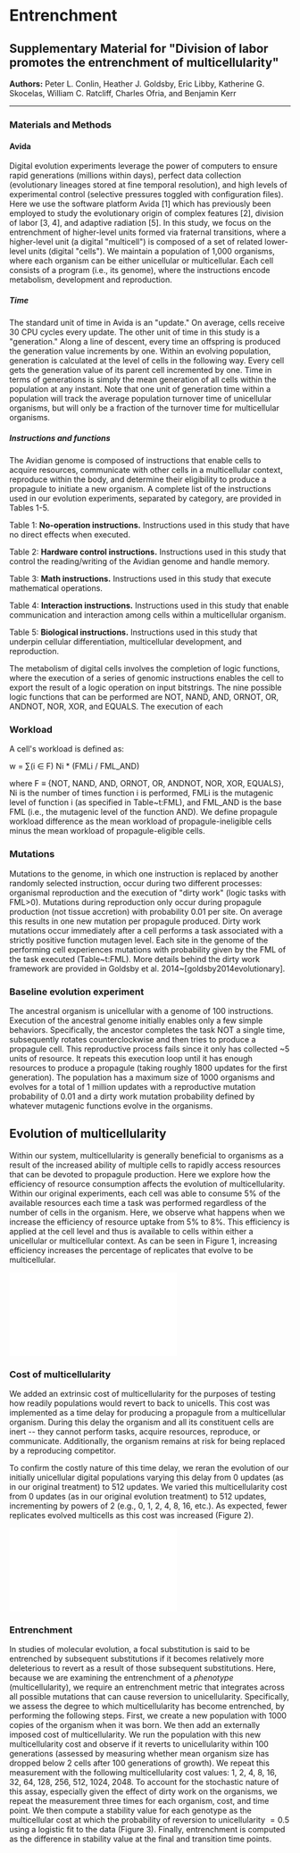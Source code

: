 # Entrenchment
## Supplementary Material for "Division of labor promotes the entrenchment of multicellularity"

**Authors:** Peter L. Conlin, Heather J. Goldsby, Eric Libby, Katherine G. Skocelas, William C. Ratcliff, Charles Ofria, and Benjamin Kerr

---

### Materials and Methods

#### Avida

Digital evolution experiments leverage the power of computers to ensure rapid generations (millions within days), perfect data collection (evolutionary lineages stored at fine temporal resolution), and high levels of experimental control (selective pressures toggled with configuration files). Here we use the software platform Avida [1] which has previously been employed to study the evolutionary origin of complex features [2], division of labor [3, 4], and adaptive radiation [5]. In this study, we focus on the entrenchment of higher-level units formed via fraternal transitions, where a higher-level unit (a digital "multicell") is composed of a set of related lower-level units (digital "cells"). We maintain a population of 1,000 organisms, where each organism can be either unicellular or multicellular. Each cell consists of a program (i.e., its genome), where the instructions encode metabolism, development and reproduction.

##### Time

The standard unit of time in Avida is an "update." On average, cells receive 30 CPU cycles every update. The other unit of time in this study is a "generation." Along a line of descent, every time an offspring is produced the generation value increments by one. Within an evolving population, generation is calculated at the level of cells in the following way. Every cell gets the generation value of its parent cell incremented by one. Time in terms of generations is simply the mean generation of all cells within the population at any instant. Note that one unit of generation time within a population will track the average population turnover time of unicellular organisms, but will only be a fraction of the turnover time for multicellular organisms.

##### Instructions and functions

The Avidian genome is composed of instructions that enable cells to acquire resources, communicate with other cells in a multicellular context, reproduce within the body, and determine their eligibility to produce a propagule to initiate a new organism. A complete list of the instructions used in our evolution experiments, separated by category, are provided in Tables 1-5.

Table 1: **No-operation instructions.** Instructions used in this study that have no direct effects when executed.

Table 2: **Hardware control instructions.** Instructions used in this study that control the reading/writing of the Avidian genome and handle memory.

Table 3: **Math instructions.** Instructions used in this study that execute mathematical operations.

Table 4: **Interaction instructions.** Instructions used in this study that enable communication and interaction among cells within a multicellular organism.

Table 5: **Biological instructions.** Instructions used in this study that underpin cellular differentiation, multicellular development, and reproduction.

The metabolism of digital cells involves the completion of logic functions, where the execution of a series of genomic instructions enables the cell to export the result of a logic operation on input bitstrings. The nine possible logic functions that can be performed are NOT, NAND, AND, ORNOT, OR, ANDNOT, NOR, XOR, and EQUALS. The execution of each

### Workload

<!--The dirty work paper has a really good explanation of workload. it's here: https://journals.plos.org/plosbiology/article?id=10.1371/journal.pbio.1001858#s3 in the supplement-->
A cell's workload is defined as:
<!--Cell workload can't be defined in the same way as it was done for the dirty work paper because here we have NAND as non-mutagenic (in addition to NOT). Perhaps FML_AND goes in the denominator now? I'm really not certain.-->
w = ∑(i ∈ F) Ni * (FMLi / FML_AND)
<!-- Modified from PLOS Biology paper. -->
<!-- Need to check that this is correct!-->

where F ≡ {NOT, NAND, AND, ORNOT, OR, ANDNOT, NOR, XOR, EQUALS}, Ni is the number of times function i is performed, FMLi is the mutagenic level of function i (as specified in Table~t:FML), and FML_AND is the base FML (i.e., the mutagenic level of the function AND).
We define propagule workload difference as the mean workload of propagule-ineligible cells minus the mean workload of propagule-eligible cells.

### Mutations

Mutations to the genome, in which one instruction is replaced by another randomly selected instruction, occur during two different processes: organismal reproduction and the execution of "dirty work" (logic tasks with FML>0).
Mutations during reproduction only occur during propagule production (not tissue accretion) with probability 0.01 per site. On average this results in one new mutation per propagule produced. Dirty work mutations occur immediately after a cell performs a task associated with a strictly positive function mutagen level. Each site in the genome of the performing cell experiences mutations with probability given by the FML of the task executed (Table~t:FML). More details behind the dirty work framework are provided in Goldsby et al. 2014~[goldsby2014evolutionary].

### Baseline evolution experiment

The ancestral organism is unicellular with a genome of 100 instructions. Execution of the ancestral genome initially enables only a few simple behaviors. Specifically, the ancestor completes the task NOT a single time, subsequently rotates counterclockwise and then tries to produce a propagule cell. This reproductive process fails since it only has collected ~5 units of resource. It repeats this execution loop until it has enough resources to produce a propagule (taking roughly 1800 updates for the first generation). The population has a maximum size of 1000 organisms and evolves for a total of 1 million updates with a reproductive mutation probability of 0.01 and a dirty work mutation probability defined by whatever mutagenic functions evolve in the organisms.

## Evolution of multicellularity

Within our system, multicellularity is generally beneficial to organisms as a result of the increased ability of multiple cells to rapidly access resources that can be devoted to propagule production. Here we explore how the efficiency of resource consumption affects the evolution of multicellularity. Within our original experiments, each cell was able to consume 5% of the available resources each time a task was performed regardless of the number of cells in the organism. Here, we observe what happens when we increase the efficiency of resource uptake from 5% to 8%. This efficiency is applied at the cell level and thus is available to cells within either a unicellular or multicellular context. As can be seen in Figure 1, increasing efficiency increases the percentage of replicates that evolve to be multicellular.

![Figure 1: Percent of evolutionary runs that evolve multicellularity as a function of resource acquisition efficiency.](figures/Figure_S1_Percent_multicellular_by_efficiency_level.pdf)

### Cost of multicellularity

We added an extrinsic cost of multicellularity for the purposes of testing how readily populations would revert to back to unicells. This cost was implemented as a time delay for producing a propagule from a multicellular organism. During this delay the organism and all its constituent cells are inert -- they cannot perform tasks, acquire resources, reproduce, or communicate. Additionally, the organism remains at risk for being replaced by a reproducing competitor.

To confirm the costly nature of this time delay, we reran the evolution of our initially unicellular digital populations varying this delay from 0 updates (as in our original treatment) to 512 updates. We varied this multicellularity cost from 0 updates (as in our original evolution treatment) to 512 updates, incrementing by powers of 2 (e.g., 0, 1, 2, 4, 8, 16, etc.). As expected, fewer replicates evolved multicells as this cost was increased (Figure 2).

![Figure 2: Percent of evolutionary runs that evolve multicellularity as a function of time delay cost.](figures/Percent_multi_by_cost.pdf)

### Entrenchment

In studies of molecular evolution, a focal substitution is said to be entrenched by subsequent substitutions if it becomes relatively more deleterious to revert as a result of those subsequent substitutions. Here, because we are examining the entrenchment of a *phenotype* (multicellularity), we require an entrenchment metric that integrates across all possible mutations that can cause reversion to unicellularity. Specifically, we assess the degree to which multicellularity has become entrenched, by performing the following steps. First, we create a new population with 1000 copies of the organism when it was born. We then add an externally imposed cost of multicellularity.  We run the population with this new multicellularity cost and observe if it reverts to unicellularity within 100 generations (assessed by measuring whether mean organism size has dropped below 2 cells after 100 generations of growth). We repeat this measurement with the following multicellularity cost values: 1, 2, 4, 8, 16, 32, 64, 128, 256, 512, 1024, 2048. To account for the stochastic nature of this assay, especially given the effect of dirty work on the organisms, we repeat the measurement three times for each organism, cost, and time point. We then compute a stability value for each genotype as the multicellular cost at which the probability of reversion to unicellularity $= 0.5$ using a logistic fit to the data (Figure 3). Finally, entrenchment is computed as the difference in stability value at the final and transition time points.

